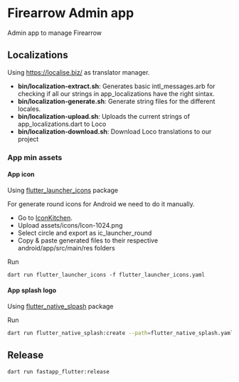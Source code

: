 # Firearrow Admin app
Admin app to manage Firearrow

## Localizations

Using https://localise.biz/ as translator manager.

- **bin/localization-extract.sh**: Generates basic intl_messages.arb for checking if all our strings in app_localizations have the right sintax.
- **bin/localization-generate.sh**: Generate string files for the different locales.
- **bin/localization-upload.sh**: Uploads the current strings of app_localizations.dart to Loco
- **bin/localization-download.sh**: Download Loco translations to our project

### App min assets
#### App icon
Using [flutter_launcher_icons](https://pub.dev/packages/flutter_launcher_icons) package

For generate round icons for Android we need to do it manually.
- Go to [IconKitchen](https://icon.kitchen/).
- Upload assets/icons/Icon-1024.png
- Select circle and export as ic_launcher_round
- Copy & paste generated files to their respective android/app/src/main/res folders

Run
```
dart run flutter_launcher_icons -f flutter_launcher_icons.yaml
```

#### App splash logo
Using [flutter_native_slpash](https://pub.dev/packages/flutter_native_splash) package

Run
```bash
dart run flutter_native_splash:create --path=flutter_native_splash.yaml
```

## Release
```bash
dart run fastapp_flutter:release
```